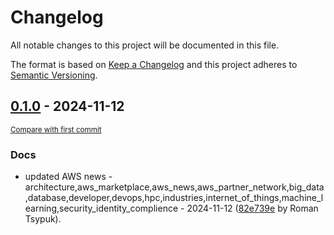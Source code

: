 # Changelog

All notable changes to this project will be documented in this file.

The format is based on [Keep a Changelog](http://keepachangelog.com/en/1.0.0/)
and this project adheres to [Semantic Versioning](http://semver.org/spec/v2.0.0.html).

<!-- insertion marker -->
## [0.1.0](https://github.com/tsypuk/aws-news/releases/tag/ver-2024-11-120.1.0) - 2024-11-12

<small>[Compare with first commit](https://github.com/tsypuk/aws-news/compare/e02b80c67397256a37ba3e31b410d7ff82ac0c3e...ver-2024-11-12)</small>

### Docs

- updated AWS news - architecture,aws_marketplace,aws_news,aws_partner_network,big_data,database,developer,devops,hpc,industries,internet_of_things,machine_learning,security_identity_complience - 2024-11-12 ([82e739e](https://github.com/tsypuk/aws-news/commit/82e739eef13bd8699ef2f19f92f0d648782b4c34) by Roman Tsypuk).

